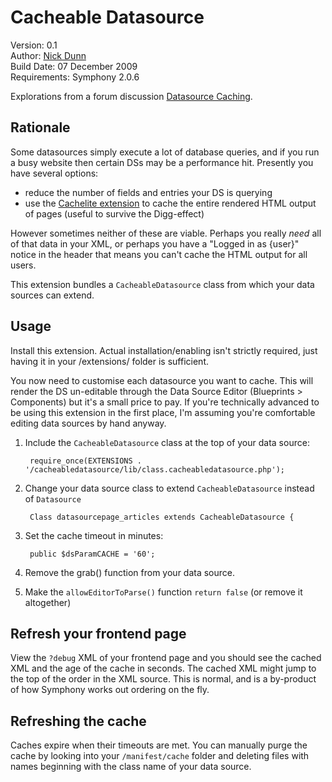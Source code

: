 # Cacheable Datasource
Version: 0.1  
Author: [Nick Dunn](http://nick-dunn.co.uk)  
Build Date: 07 December 2009  
Requirements: Symphony 2.0.6

Explorations from a forum discussion [Datasource Caching](http://symphony-cms.com/discuss/thread/32535/).

## Rationale

Some datasources simply execute a lot of database queries, and if you run a busy website then certain DSs may be a performance hit. Presently you have several options:

* reduce the number of fields and entries your DS is querying
* use the [Cachelite extension](http://symphony-cms.com/download/extensions/view/20455/) to cache the entire rendered HTML output of pages (useful to survive the Digg-effect)

However sometimes neither of these are viable. Perhaps you really *need* all of that data in your XML, or perhaps you have a "Logged in as {user}" notice in the header that means you can't cache the HTML output for all users.

This extension bundles a `CacheableDatasource` class from which your data sources can extend.

## Usage
Install this extension. Actual installation/enabling isn't strictly required, just having it in your /extensions/ folder is sufficient.

You now need to customise each datasource you want to cache. This will render the DS un-editable through the Data Source Editor (Blueprints > Components) but it's a small price to pay. If you're technically advanced to be using this extension in the first place, I'm assuming you're comfortable editing data sources by hand anyway.

1. Include the `CacheableDatasource` class at the top of your data source:

		require_once(EXTENSIONS . '/cacheabledatasource/lib/class.cacheabledatasource.php');

2. Change your data source class to extend `CacheableDatasource` instead of `Datasource`

		Class datasourcepage_articles extends CacheableDatasource {

3. Set the cache timeout in minutes:

		public $dsParamCACHE = '60';

4. Remove the grab() function from your data source.

5. Make the `allowEditorToParse()` function `return false` (or remove it altogether)

## Refresh your frontend page
View the `?debug` XML of your frontend page and you should see the cached XML and the age of the cache in seconds. The cached XML might jump to the top of the order in the XML source. This is normal, and is a by-product of how Symphony works out ordering on the fly.

## Refreshing the cache
Caches expire when their timeouts are met. You can manually purge the cache by looking into your `/manifest/cache` folder and deleting files with names beginning with the class name of your data source.